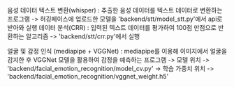 음성 데이터 텍스트 변환(whisper) : 추출한 음성 데이터를 텍스트 데이터로 변환하는 프로그램
-> 허깅페이스에 업로드한 모델을 'backend/stt/model_stt.py'에서 api로 받아와 실행
데이터 분석(CRR) : 입력된 텍스트 데이터를 평가하여 100점 만점으로 반환하는 알고리즘
-> 'backend/stt/crr.py'에서 실행


얼굴 및 감정 인식 (mediapipe + VGGNet) : mediapipe를 이용해 이미지에서 얼굴을 감지한 후 VGGNet 모델을 활용하여 감정을 예측하는 프로그램
-> 모델 위치 -> 'backend/facial_emotion_recognition/model_cv.py'
-> 학습 가중치 위치 -> 'backend/facial_emotion_recognition/vggnet_weight.h5'